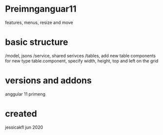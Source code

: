 # Preimnganguar11
features, menus, resize and move
# basic structure

/model, jsons
/service, shared serivces
/tables, add new table components for new type
table.component, specify width, height, top and left on the grid


# versions and addons
anggular 11
primeng

# created
jessicakfl jun 2020
